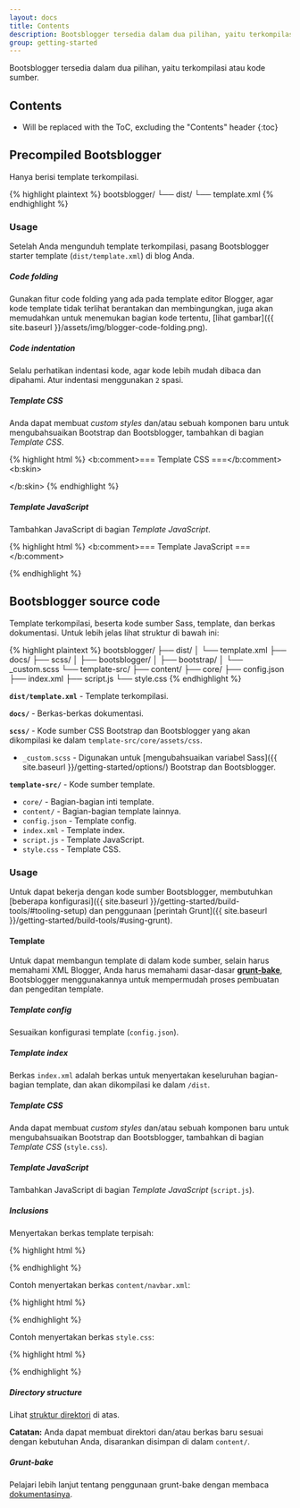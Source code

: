 ```yaml
---
layout: docs
title: Contents
description: Bootsblogger tersedia dalam dua pilihan, yaitu terkompilasi atau kode sumber.
group: getting-started
---
```


Bootsblogger tersedia dalam dua pilihan, yaitu terkompilasi atau kode sumber.

## Contents

* Will be replaced with the ToC, excluding the "Contents" header
{:toc}

## Precompiled Bootsblogger

Hanya berisi template terkompilasi.

{% highlight plaintext %}
bootsblogger/
└── dist/
    └── template.xml
{% endhighlight %}

### Usage

Setelah Anda mengunduh template terkompilasi, pasang Bootsblogger starter template (`dist/template.xml`) di blog Anda.

##### Code folding

Gunakan fitur code folding yang ada pada template editor Blogger, agar kode template tidak terlihat berantakan dan membingungkan, juga akan memudahkan untuk menemukan bagian kode tertentu, [lihat gambar]({{ site.baseurl }}/assets/img/blogger-code-folding.png).

##### Code indentation

Selalu perhatikan indentasi kode, agar kode lebih mudah dibaca dan dipahami. Atur indentasi menggunakan `2` spasi.

##### Template CSS

Anda dapat membuat *custom styles* dan/atau sebuah komponen baru untuk mengubahsuaikan Bootstrap dan Bootsblogger, tambahkan di bagian *Template CSS*.

{% highlight html %}
<b:comment>=== Template CSS ===</b:comment>
<b:skin>
<![CDATA[
...
]]>
</b:skin>
{% endhighlight %}

##### Template JavaScript

Tambahkan JavaScript di bagian *Template JavaScript*.

{% highlight html %}
<b:comment>=== Template JavaScript ===</b:comment>
<script>
//<![CDATA[
...
//]]>
</script>
{% endhighlight %}

## Bootsblogger source code

Template terkompilasi, beserta kode sumber Sass, template, dan berkas dokumentasi. Untuk lebih jelas lihat struktur di bawah ini:

{% highlight plaintext %}
bootsblogger/
├── dist/
│   └── template.xml
├── docs/
├── scss/
│   ├── bootsblogger/
│   ├── bootstrap/
│   └── _custom.scss
└── template-src/
    ├── content/
    ├── core/
    ├── config.json
    ├── index.xml
    ├── script.js
    └── style.css
{% endhighlight %}

**`dist/template.xml`** - Template terkompilasi.

**`docs/`** - Berkas-berkas dokumentasi.

**`scss/`** - Kode sumber CSS Bootstrap dan Bootsblogger yang akan dikompilasi ke dalam `template-src/core/assets/css`.

- `_custom.scss` - Digunakan untuk [mengubahsuaikan variabel Sass]({{ site.baseurl }}/getting-started/options/) Bootstrap dan Bootsblogger.

**`template-src/`** - Kode sumber template.

- `core/` - Bagian-bagian inti template.
- `content/` - Bagian-bagian template lainnya.
- `config.json` - Template config.
- `index.xml` - Template index.
- `script.js` - Template JavaScript.
- `style.css` - Template CSS.

### Usage

Untuk dapat bekerja dengan kode sumber Bootsblogger, membutuhkan [beberapa konfigurasi]({{ site.baseurl }}/getting-started/build-tools/#tooling-setup) dan penggunaan [perintah Grunt]({{ site.baseurl }}/getting-started/build-tools/#using-grunt).

#### Template

Untuk dapat membangun template di dalam kode sumber, selain harus memahami XML Blogger, Anda harus memahami dasar-dasar **[grunt-bake](https://github.com/MathiasPaumgarten/grunt-bake)**, Bootsblogger menggunakannya untuk mempermudah proses pembuatan dan pengeditan template.

##### Template config

Sesuaikan konfigurasi template (`config.json`).

##### Template index

Berkas `index.xml` adalah berkas untuk menyertakan keseluruhan bagian-bagian template, dan akan dikompilasi ke dalam `/dist`.

##### Template CSS

Anda dapat membuat *custom styles* dan/atau sebuah komponen baru untuk mengubahsuaikan Bootstrap dan Bootsblogger, tambahkan di bagian *Template CSS* (`style.css`).

##### Template JavaScript

Tambahkan JavaScript di bagian *Template JavaScript* (`script.js`).

##### Inclusions

Menyertakan berkas template terpisah:

{% highlight html %}
<!-- Relative to the file -->
<!--(bake path/to/file)-->

<!-- Relative to the `basePath` (`template-src` directory) -->
<!--(bake /path/to/file)-->
{% endhighlight %}

Contoh menyertakan berkas `content/navbar.xml`:

{% highlight html %}
<!--(bake /content/navbar.xml)-->
{% endhighlight %}

Contoh menyertakan berkas `style.css`:

{% highlight html %}
<!--(bake /style.css)-->
{% endhighlight %}

##### Directory structure

Lihat [struktur direktori](#bootsblogger-source-code) di atas.

**Catatan:** Anda dapat membuat direktori dan/atau berkas baru sesuai dengan kebutuhan Anda, disarankan disimpan di dalam `content/`.

##### Grunt-bake

Pelajari lebih lanjut tentang penggunaan grunt-bake dengan membaca [dokumentasinya](https://github.com/MathiasPaumgarten/grunt-bake).
